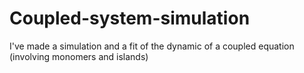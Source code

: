 # Coupled-system-simulation
I've made a simulation and a fit of the dynamic of a coupled equation (involving monomers and islands)
